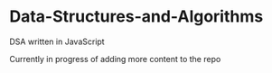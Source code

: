 # Data-Structures-and-Algorithms
DSA written in JavaScript

Currently in progress of adding more content to the repo
